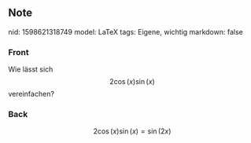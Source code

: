 ## Note
nid: 1598621318749
model: LaTeX
tags: Eigene, wichtig
markdown: false

### Front
Wie lässt sich $$2  \cos (x) \sin (x)$$ vereinfachen?

### Back
$$2  \cos (x)  \sin (x) = \sin (2 x)$$
